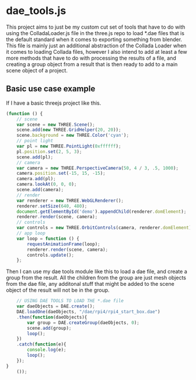 # dae_tools.js

This project aims to just be my custom cut set of tools that have to do with using the ColladaLoader.js file in the three.js repo to load \*.dae files that is the default standard when it comes to exporting something from blender. This file is mainly just an additional abstraction of the Collada Loader when it comes to loading Collada files, however I also intend to add at least a few more methods that have to do with processing the results of a file, and creating a group object from a result that is then ready to add to a main scene object of a project.

## Basic use case example

If I have a basic threejs project like this.

```js
(function () {
    // scene
    var scene = new THREE.Scene();
    scene.add(new THREE.GridHelper(20, 20));
    scene.background = new THREE.Color('cyan');
    // point light
    var pl = new THREE.PointLight(0xffffff);
    pl.position.set(2, 5, 3);
    scene.add(pl);
    // camera
    var camera = new THREE.PerspectiveCamera(50, 4 / 3, .5, 1000);
    camera.position.set(-15, 15, -15);
    camera.add(pl);
    camera.lookAt(0, 0, 0);
    scene.add(camera);
    // render
    var renderer = new THREE.WebGLRenderer();
    renderer.setSize(640, 480);
    document.getElementById('demo').appendChild(renderer.domElement);
    renderer.render(scene, camera);
    // controls
    var controls = new THREE.OrbitControls(camera, renderer.domElement);
    // app loop
    var loop = function () {
        requestAnimationFrame(loop);
        renderer.render(scene, camera);
        controls.update();
    };
```

Then I can use my dae tools module like this to load a dae file, and create a group from the result. All the children from the group are just mesh objects from the dae file, any additonal stuff that might be added to the scene object of the result will not be in the group.

```js
    // USING DAE TOOLS TO LOAD THE *.dae file
    var daeObjects = DAE.create();
    DAE.loadOne(daeObjects, "/dae/rpi4/rpi4_start_box.dae")
    .then(function(daeObjects){
        var group = DAE.createGroup(daeObjects, 0);
        scene.add(group);
        loop();
    })
    .catch(function(e){
        console.log(e);
        loop();
    });
}
    ());
```
